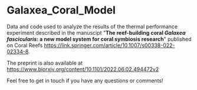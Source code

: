 # Galaxea_Coral_Model

Data and code used to analyze the results of the thermal performance experiment described in the manuscipt "**The reef-building coral *Galaxea fascicularis*: a new model system for coral symbiosis research**" published on Coral Reefs https://link.springer.com/article/10.1007/s00338-022-02334-8.   

The preprint is also available at https://www.biorxiv.org/content/10.1101/2022.06.02.494472v2

Feel free to get in touch if you have any questions or comments!
